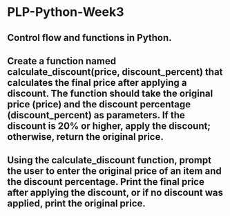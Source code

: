 # PLP-Python-Week3
## Control flow and functions in Python.
## Create a function named calculate_discount(price, discount_percent) that calculates the final price after applying a discount. The function should take the original price (price) and the discount percentage (discount_percent) as parameters. If the discount is 20% or higher, apply the discount; otherwise, return the original price.
## Using the calculate_discount function, prompt the user to enter the original price of an item and the discount percentage. Print the final price after applying the discount, or if no discount was applied, print the original price.
